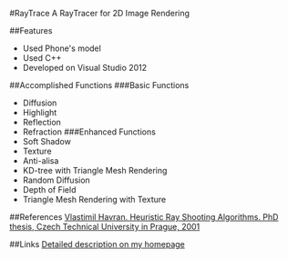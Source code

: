 #RayTrace
A RayTracer for 2D Image Rendering

##Features
 * Used Phone's model
 * Used C++
 * Developed on Visual Studio 2012

##Accomplished Functions
###Basic Functions
 * Diffusion
 * Highlight
 * Reflection
 * Refraction
###Enhanced Functions
 * Soft Shadow
 * Texture
 * Anti-alisa
 * KD-tree with Triangle Mesh Rendering
 * Random Diffusion
 * Depth of Field
 * Triangle Mesh Rendering with Texture

##References
[Vlastimil Havran. Heuristic Ray Shooting Algorithms. PhD thesis,
 Czech Technical University in Prague, 2001](http://dcgi.felk.cvut.cz/home/havran/DISSVH/dissvh.pdf)
 
##Links
[Detailed description on my homepage](http://zhanghaotian1994.com/projects/RayTrace/)